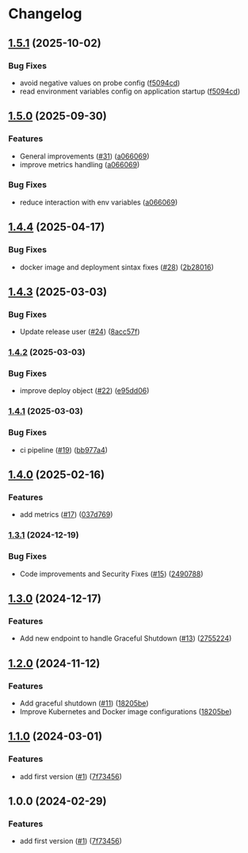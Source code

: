 # Changelog

## [1.5.1](https://github.com/henrique-pettenuci/prober/compare/v1.5.0...v1.5.1) (2025-10-02)


### Bug Fixes

* avoid negative values on probe config ([f5094cd](https://github.com/henrique-pettenuci/prober/commit/f5094cdd41458a2014bdc9d84e59c81a1768c380))
* read environment variables config on application startup ([f5094cd](https://github.com/henrique-pettenuci/prober/commit/f5094cdd41458a2014bdc9d84e59c81a1768c380))

## [1.5.0](https://github.com/henrique-pettenuci/prober/compare/v1.4.4...v1.5.0) (2025-09-30)


### Features

* General improvements ([#31](https://github.com/henrique-pettenuci/prober/issues/31)) ([a066069](https://github.com/henrique-pettenuci/prober/commit/a0660690f4deb2aac3448b8b6f83f14a2b6d99d1))
* improve metrics handling ([a066069](https://github.com/henrique-pettenuci/prober/commit/a0660690f4deb2aac3448b8b6f83f14a2b6d99d1))


### Bug Fixes

* reduce interaction with env variables ([a066069](https://github.com/henrique-pettenuci/prober/commit/a0660690f4deb2aac3448b8b6f83f14a2b6d99d1))

## [1.4.4](https://github.com/henrique-pettenuci/prober/compare/v1.4.3...v1.4.4) (2025-04-17)


### Bug Fixes

* docker image and deployment sintax fixes ([#28](https://github.com/henrique-pettenuci/prober/issues/28)) ([2b28016](https://github.com/henrique-pettenuci/prober/commit/2b28016e042d9e464e607b7ae2be7bf804f6a5a1))

## [1.4.3](https://github.com/henrique-pettenuci/prober/compare/v1.4.2...v1.4.3) (2025-03-03)


### Bug Fixes

* Update release user ([#24](https://github.com/henrique-pettenuci/prober/issues/24)) ([8acc57f](https://github.com/henrique-pettenuci/prober/commit/8acc57f96b3d691f467a572f786f0a7783446016))

### [1.4.2](https://github.com/henrique-pettenuci/prober/compare/v1.4.1...v1.4.2) (2025-03-03)


### Bug Fixes

* improve deploy object ([#22](https://github.com/henrique-pettenuci/prober/issues/22)) ([e95dd06](https://github.com/henrique-pettenuci/prober/commit/e95dd060c1688d0e218d68fb5448d30af955008b))

### [1.4.1](https://github.com/henrique-pettenuci/prober/compare/v1.4.0...v1.4.1) (2025-03-03)


### Bug Fixes

* ci pipeline ([#19](https://github.com/henrique-pettenuci/prober/issues/19)) ([bb977a4](https://github.com/henrique-pettenuci/prober/commit/bb977a4ee9f7a3065faab30d5e58afbdc0ec0e15))

## [1.4.0](https://github.com/henrique-pettenuci/prober/compare/v1.3.1...v1.4.0) (2025-02-16)


### Features

* add metrics ([#17](https://github.com/henrique-pettenuci/prober/issues/17)) ([037d769](https://github.com/henrique-pettenuci/prober/commit/037d769f6be17c9852f61222001a5530a66f51f4))

### [1.3.1](https://github.com/henrique-pettenuci/prober/compare/v1.3.0...v1.3.1) (2024-12-19)


### Bug Fixes

* Code improvements and Security Fixes ([#15](https://github.com/henrique-pettenuci/prober/issues/15)) ([2490788](https://github.com/henrique-pettenuci/prober/commit/2490788394559cdaa214a11a600737fa1dd1a892))

## [1.3.0](https://github.com/henrique-pettenuci/prober/compare/v1.2.0...v1.3.0) (2024-12-17)


### Features

* Add new endpoint to handle Graceful Shutdown ([#13](https://github.com/henrique-pettenuci/prober/issues/13)) ([2755224](https://github.com/henrique-pettenuci/prober/commit/2755224a0a23b013f93cd9ea6185bc467f143de8))

## [1.2.0](https://github.com/henrique-pettenuci/prober/compare/v1.1.0...v1.2.0) (2024-11-12)


### Features

* Add graceful shutdown ([#11](https://github.com/henrique-pettenuci/prober/issues/11)) ([18205be](https://github.com/henrique-pettenuci/prober/commit/18205be032656dfa36e7e330cccba146ddf2ab34))
* Improve Kubernetes and Docker image configurations ([18205be](https://github.com/henrique-pettenuci/prober/commit/18205be032656dfa36e7e330cccba146ddf2ab34))

## [1.1.0](https://github.com/henrique-pettenuci/prober/compare/v1.0.0...v1.1.0) (2024-03-01)


### Features

* add first version ([#1](https://github.com/henrique-pettenuci/prober/issues/1)) ([7f73456](https://github.com/henrique-pettenuci/prober/commit/7f73456806062ddd73ef4687aa34a710c855dafc))

## 1.0.0 (2024-02-29)


### Features

* add first version ([#1](https://github.com/henrique-pettenuci/prober/issues/1)) ([7f73456](https://github.com/henrique-pettenuci/prober/commit/7f73456806062ddd73ef4687aa34a710c855dafc))
